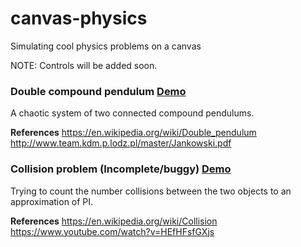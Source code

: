 # canvas-physics
Simulating cool physics problems on a canvas

NOTE: Controls will be added soon.

### Double compound pendulum [Demo](https://phenax.github.io/canvas-physics/double-pendulum.html)

A chaotic system of two connected compound pendulums.

**References**
https://en.wikipedia.org/wiki/Double_pendulum
http://www.team.kdm.p.lodz.pl/master/Jankowski.pdf


### Collision problem (Incomplete/buggy) [Demo](https://phenax.github.io/canvas-physics/collision-problem.html)

Trying to count the number collisions between the two objects to an approximation of PI.

**References**
https://en.wikipedia.org/wiki/Collision
https://www.youtube.com/watch?v=HEfHFsfGXjs
